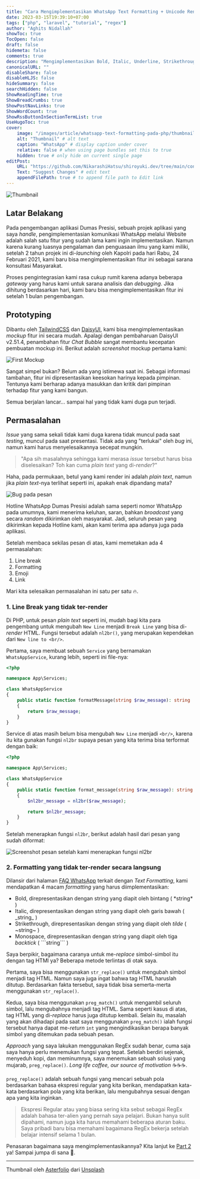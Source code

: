 ```yaml
---
title: "Cara Mengimplementasikan WhatsApp Text Formatting + Unicode Rendering Pada PHP (Part 1)"
date: 2023-03-15T19:39:10+07:00
tags: ["php", "laravel", "tutorial", "regex"]
author: "Aghits Nidallah"
showToc: true
TocOpen: false
draft: false
hidemeta: false
comments: true
description: "Mengimplementasikan Bold, Italic, Underline, Strikethrough, Monospace, dan merender Emoji berdasarkan pesan WhatsApp pada PHP"
canonicalURL: ""
disableShare: false
disableHLJS: false
hideSummary: false
searchHidden: false
ShowReadingTime: true
ShowBreadCrumbs: true
ShowPostNavLinks: true
ShowWordCount: true
ShowRssButtonInSectionTermList: true
UseHugoToc: true
cover:
    image: "/images/article/whatsapp-text-formatting-pada-php/thumbnail-part1.id.png" # image path/url
    alt: "Thumbnail" # alt text
    caption: "WhatsApp" # display caption under cover
    relative: false # when using page bundles set this to true
    hidden: true # only hide on current single page
editPost:
    URL: "https://github.com/NikarashiHatsu/shiroyuki.dev/tree/main/content"
    Text: "Suggest Changes" # edit text
    appendFilePath: true # to append file path to Edit link
---
```


![Thumbnail](/images/article/whatsapp-text-formatting-pada-php/thumbnail-part1.id.png)

## Latar Belakang
Pada pengembangan aplikasi Dumas Presisi, sebuah projek aplikasi yang saya
_handle_, pengimplementasian komunikasi WhatsApp melalui Website adalah salah
satu fitur yang sudah lama kami ingin implementasikan. Namun karena kurang
luasnya pengalaman dan penguasaan ilmu yang kami miliki, setelah 2 tahun projek
ini di-_launching_ oleh Kapolri pada hari Rabu, 24 Februari 2021, kami baru bisa
mengimplementasikan fitur ini sebagai sarana konsultasi Masyarakat.

Proses pengintegrasian kami rasa cukup rumit karena adanya beberapa _gateway_
yang harus kami untuk sarana analisis dan _debugging_. Jika dihitung berdasarkan
hari, kami baru bisa mengimplementasikan fitur ini setelah 1 bulan pengembangan.

## Prototyping
Dibantu oleh [TailwindCSS](https://tailwindcss.com/) dan [DaisyUI](https://daisyui.com/),
kami bisa mengimplementasikan _mockup_ fitur ini secara mudah. Apalagi dengan
pembaharuan DaisyUI v2.51.4, penambahan fitur _Chat Bubble_ sangat membantu
kecepatan pembuatan mockup ini. Berikut adalah _screenshot_ mockup pertama kami:

![First Mockup](/images/article/whatsapp-text-formatting-pada-php/ss1.png)

Sangat simpel bukan? Belum ada yang istimewa saat ini. Sebagai informasi tambahan,
fitur ini dipresentasikan keesokan harinya kepada pimpinan. Tentunya kami
berharap adanya masukkan dan kritik dari pimpinan terhadap fitur yang kami
bangun.

Semua berjalan lancar... sampai hal yang tidak kami duga pun terjadi.

## Permasalahan
_Issue_ yang sama sekali tidak kami duga karena tidak muncul pada saat _testing_,
muncul pada saat presentasi. Tidak ada yang "terlukai" oleh _bug_ ini, namun
kami harus menyelesaikannya secepat mungkin.

> "Apa sih masalahnya sehingga kami merasa _issue_ tersebut harus bisa diselesaikan? Toh kan cuma _plain text_ yang di-_render_?"

Haha, pada permukaan, betul yang kami render ini adalah _plain text_, namun jika
_plain text_-nya terlihat seperti ini, apakah enak dipandang mata?

![Bug pada pesan](/images/article/whatsapp-text-formatting-pada-php/ss2.png)

Hotline WhatsApp Dumas Presisi adalah sama seperti nomor WhatsApp pada umumnya,
kami menerima keluhan, saran, bahkan _broadcast_ yang secara _random_ dikirimkan
oleh masyarakat. Jadi, seluruh pesan yang dikirimkan kepada Hotline kami, akan
kami terima apa adanya juga pada aplikasi.

Setelah membaca sekilas pesan di atas, kami memetakan ada 4 permasalahan:
1. Line break
1. Formatting
1. Emoji
1. Link

Mari kita selesaikan permasalahan ini satu per satu 🔥.

### 1. Line Break yang tidak ter-render
Di PHP, untuk pesan _plain text_ seperti ini, mudah bagi kita para pengembang
untuk mengubah `New Line` menjadi `Break Line` yang bisa di-_render_ HTML.
Fungsi tersebut adalah `nl2br()`, yang merupakan kependekan dari
`New line to <br/>`.

Pertama, saya membuat sebuah `Service` yang bernamakan `WhatsAppService`, kurang
lebih, seperti ini file-nya:

```php
<?php

namespace App\Services;

class WhatsAppService
{
    public static function formatMessage(string $raw_message): string
    {
        return $raw_message;
    }
}
```

Service di atas masih belum bisa mengubah `New Line` menjadi `<br/>`, karena itu
kita gunakan fungsi `nl2br` supaya pesan yang kita terima bisa terformat dengan
baik:

```php
<?php

namespace App\Services;

class WhatsAppService
{
    public static function format_message(string $raw_message): string
    {
        $nl2br_message = nl2br($raw_message);

        return $nl2br_message;
    }
}
```

Setelah menerapkan fungsi `nl2br`, berikut adalah hasil dari pesan yang sudah
diformat:

![Screenshot pesan setelah kami menerapkan fungsi nl2br](/images/article/whatsapp-text-formatting-pada-php/ss3.png)

### 2. Formatting yang tidak ter-render secara langsung
Dilansir dari halaman [FAQ WhatsApp](https://faq.whatsapp.com/539178204879377)
terkait dengan _Text Formatting_, kami mendapatkan 4 macam _formatting_ yang
harus diimplementasikan:
- Bold, direpresentasikan dengan string yang diapit oleh bintang ( \*string\* )
- Italic, direpresentasikan dengan string yang diapit oleh garis bawah ( \_string\_ )
- Strikethrough, direpresentasikan dengan string yang diapit oleh _tilde_ ( \~string\~ )
- Monospace, direpresentasikan dengan string yang diapit oleh tiga _backtick_ ( \```string\``` )

Saya berpikir, bagaimana caranya untuk me-_replace_ simbol-simbol itu dengan
tag HTMl ya? Beberapa metode terlintas di otak saya.

Pertama, saya bisa menggunakan `str_replace()` untuk mengubah simbol menjadi
tag HTML. Namun saya juga ingat bahwa tag HTML haruslah ditutup. Berdasarkan
fakta tersebut, saya tidak bisa semerta-merta menggunakan `str_replace()`.

Kedua, saya bisa menggunakan `preg_match()` untuk mengambil seluruh simbol, lalu
mengubahnya menjadi tag HTML. Sama seperti kasus di atas, tag HTML yang di-_replace_
harus juga ditutup kembali. Selain itu, masalah yang akan dihadapi pada saat
saya menggunakan `preg_match()` ialah fungsi tersebut hanya dapat me-_return_
`int` yang mengindikasikan berapa banyak simbol yang ditemukan pada sebuah pesan.

_Approach_ yang saya lakukan menggunakan RegEx sudah benar, cuma saja saya hanya
perlu menemukan fungsi yang tepat. Setelah berdiri sejenak, menyeduh kopi, dan
meminumnya, saya menemukan sebuah solusi yang mujarab, `preg_replace()`.
_Long life coffee, our source of motivation_ ☕️☕️☕️. 

`preg_replace()` adalah sebuah fungsi yang mencari sebuah pola berdasarkan
bahasa ekspresi regular yang kita berikan, mendapatkan kata-kata berdasarkan pola
yang kita berikan, lalu mengubahnya sesuai dengan apa yang kita inginkan.

> Ekspresi Regular atau yang biasa sering kita sebut sebagai RegEx adalah
bahasa ter-alien yang pernah saya pelajari. Bukan hanya sulit dipahami, namun
juga kita harus memahami beberapa aturan baku. Saya pribadi baru bisa memahami
bagaimana RegEx bekerja setelah belajar intensif selama 1 bulan.

Penasaran bagaimana saya mengimplementasikannya? Kita lanjut ke
[Part 2](../whatsapp-text-formatting-pada-php-part-2) ya! Sampai jumpa di sana 👋.

---

Thumbnail oleh <a href="https://unsplash.com/@asterfolio?utm_source=unsplash&utm_medium=referral&utm_content=creditCopyText">Asterfolio</a> dari <a href="https://unsplash.com/wallpapers/apps/whatsapp?utm_source=unsplash&utm_medium=referral&utm_content=creditCopyText">Unsplash</a>